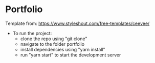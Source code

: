 # Portfolio

Template from: https://www.styleshout.com/free-templates/ceevee/

-   To run the project:
    -   clone the repo using "git clone"
    -   navigate to the folder portfolio
    -   install dependencies using "yarn install"
    -   run "yarn start" to start the development server
